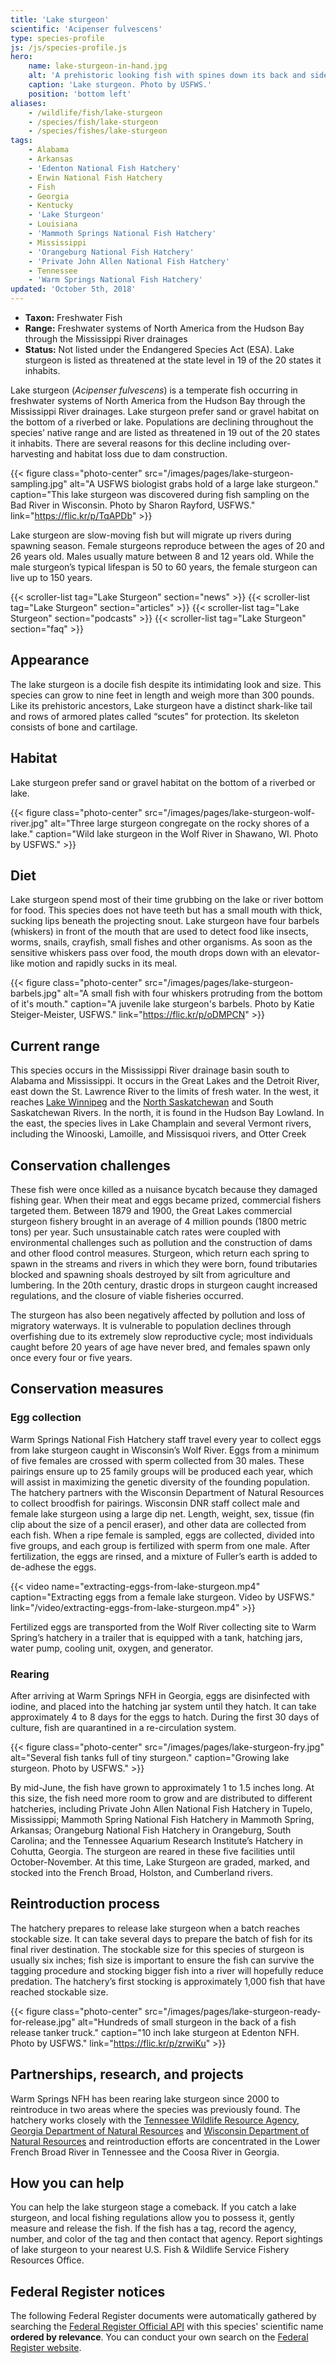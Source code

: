 ```yaml
---
title: 'Lake sturgeon'
scientific: 'Acipenser fulvescens'
type: species-profile
js: /js/species-profile.js
hero:
    name: lake-sturgeon-in-hand.jpg
    alt: 'A prehistoric looking fish with spines down its back and sides.'
    caption: 'Lake sturgeon. Photo by USFWS.'
    position: 'bottom left'
aliases:
    - /wildlife/fish/lake-sturgeon
    - /species/fish/lake-sturgeon
    - /species/fishes/lake-sturgeon
tags:
    - Alabama
    - Arkansas
    - 'Edenton National Fish Hatchery'
    - Erwin National Fish Hatchery
    - Fish
    - Georgia
    - Kentucky
    - 'Lake Sturgeon'
    - Louisiana
    - 'Mammoth Springs National Fish Hatchery'
    - Mississippi
    - 'Orangeburg National Fish Hatchery'
    - 'Private John Allen National Fish Hatchery'
    - Tennessee
    - 'Warm Springs National Fish Hatchery'
updated: 'October 5th, 2018'
---
```


- **Taxon:** Freshwater Fish
- **Range:** Freshwater systems of North America from the Hudson Bay through the Mississippi River drainages
- **Status:** Not listed under the Endangered Species Act (ESA). Lake sturgeon is listed as threatened at the state level in 19 of the 20 states it inhabits.

Lake sturgeon (_Acipenser fulvescens_) is a temperate fish occurring in freshwater systems of North America from the Hudson Bay through the Mississippi River drainages. Lake sturgeon prefer sand or gravel habitat on the bottom of a riverbed or lake. Populations are declining throughout the species’ native range and are listed as threatened in 19 out of the 20 states it inhabits. There are several reasons for this decline including over-harvesting and habitat loss due to dam construction.

{{< figure class="photo-center" src="/images/pages/lake-sturgeon-sampling.jpg" alt="A USFWS biologist grabs hold of a large lake sturgeon." caption="This lake sturgeon was discovered during fish sampling on the Bad River in Wisconsin. Photo by Sharon Rayford, USFWS." link="https://flic.kr/p/TqAPDb" >}}

Lake sturgeon are slow-moving fish but will migrate up rivers during spawning season. Female sturgeons reproduce between the ages of 20 and 26 years old. Males usually mature between 8 and 12 years old. While the male sturgeon’s typical lifespan is 50 to 60 years, the female sturgeon can live up to 150 years.

{{< scroller-list tag="Lake Sturgeon" section="news" >}}
{{< scroller-list tag="Lake Sturgeon" section="articles" >}}
{{< scroller-list tag="Lake Sturgeon" section="podcasts" >}}
{{< scroller-list tag="Lake Sturgeon" section="faq" >}}

## Appearance

The lake sturgeon is a docile fish despite its intimidating look and size. This species can grow to nine feet in length and weigh more than 300 pounds. Like its prehistoric ancestors, Lake sturgeon have a distinct shark-like tail and rows of armored plates called “scutes” for protection. Its skeleton consists of bone and cartilage.

## Habitat

Lake sturgeon prefer sand or gravel habitat on the bottom of a riverbed or lake.

{{< figure class="photo-center" src="/images/pages/lake-sturgeon-wolf-river.jpg" alt="Three large sturgeon congregate on the rocky shores of a lake." caption="Wild lake sturgeon in the Wolf River in Shawano, WI. Photo by USFWS." >}}

## Diet

Lake sturgeon spend most of their time grubbing on the lake or river bottom for food. This species does not have teeth but has a small mouth with thick, sucking lips beneath the projecting snout. Lake sturgeon have four barbels (whiskers) in front of the mouth that are used to detect food like insects, worms, snails, crayfish, small fishes and other organisms. As soon as the sensitive whiskers pass over food, the mouth drops down with an elevator-like motion and rapidly sucks in its meal.

{{< figure class="photo-center" src="/images/pages/lake-sturgeon-barbels.jpg" alt="A small fish with four whiskers protruding from the bottom of it's mouth." caption="A juvenile lake sturgeon's barbels. Photo by Katie Steiger-Meister, USFWS." link="https://flic.kr/p/oDMPCN" >}}

## Current range

This species occurs in the Mississippi River drainage basin south to Alabama and Mississippi. It occurs in the Great Lakes and the Detroit River, east down the St. Lawrence River to the limits of fresh water. In the west, it reaches [Lake Winnipeg](https://en.wikipedia.org/wiki/Lake_Winnipeg) and the [North Saskatchewan](https://en.wikipedia.org/wiki/North_Saskatchewan) and South Saskatchewan Rivers. In the north, it is found in the Hudson Bay Lowland. In the east, the species lives in Lake Champlain and several Vermont rivers, including the Winooski, Lamoille, and Missisquoi rivers, and Otter Creek

## Conservation challenges

These fish were once killed as a nuisance bycatch because they damaged fishing gear. When their meat and eggs became prized, commercial fishers targeted them. Between 1879 and 1900, the Great Lakes commercial sturgeon fishery brought in an average of 4 million pounds (1800 metric tons) per year. Such unsustainable catch rates were coupled with environmental challenges such as pollution and the construction of dams and other flood control measures. Sturgeon, which return each spring to spawn in the streams and rivers in which they were born, found tributaries blocked and spawning shoals destroyed by silt from agriculture and lumbering. In the 20th century, drastic drops in sturgeon caught increased regulations, and the closure of viable fisheries occurred.

The sturgeon has also been negatively affected by pollution and loss of migratory waterways. It is vulnerable to population declines through overfishing due to its extremely slow reproductive cycle; most individuals caught before 20 years of age have never bred, and females spawn only once every four or five years.

## Conservation measures

### Egg collection

Warm Springs National Fish Hatchery staff travel every year to collect eggs from lake sturgeon caught in Wisconsin’s Wolf River. Eggs from a minimum of five females are crossed with sperm collected from 30 males. These pairings ensure up to 25 family groups will be produced each year, which will assist in maximizing the genetic diversity of the founding population. The hatchery partners with the Wisconsin Department of Natural Resources to collect broodfish for pairings. Wisconsin DNR staff collect male and female lake sturgeon using a large dip net. Length, weight, sex, tissue (fin clip about the size of a pencil eraser), and other data are collected from each fish. When a ripe female is sampled, eggs are collected, divided into five groups, and each group is fertilized with sperm from one male. After fertilization, the eggs are rinsed, and a mixture of Fuller’s earth is added to de-adhese the eggs.

{{< video name="extracting-eggs-from-lake-sturgeon.mp4" caption="Extracting eggs from a female lake sturgeon. Video by USFWS." link="/video/extracting-eggs-from-lake-sturgeon.mp4" >}}

Fertilized eggs are transported from the Wolf River collecting site to Warm Spring’s hatchery in a trailer that is equipped with a tank, hatching jars, water pump, cooling unit, oxygen, and generator.

### Rearing

After arriving at Warm Springs NFH in Georgia, eggs are disinfected with iodine, and placed into the hatching jar system until they hatch. It can take approximately 4 to 8 days for the eggs to hatch. During the first 30 days of culture, fish are quarantined in a re-circulation system.

{{< figure class="photo-center" src="/images/pages/lake-sturgeon-fry.jpg" alt="Several fish tanks full of tiny sturgeon." caption="Growing lake sturgeon. Photo by USFWS." >}}

By mid-June, the fish have grown to approximately 1 to 1.5 inches long. At this size, the fish need more room to grow and are distributed to different hatcheries, including Private John Allen National Fish Hatchery in Tupelo, Mississippi; Mammoth Spring National Fish Hatchery in Mammoth Spring, Arkansas; Orangeburg National Fish Hatchery in Orangeburg, South Carolina; and the Tennessee Aquarium Research Institute’s Hatchery in Cohutta, Georgia. The sturgeon are reared in these five facilities until October-November.  At this time, Lake Sturgeon are graded, marked, and stocked into the French Broad, Holston, and Cumberland rivers.

## Reintroduction process

The hatchery prepares to release lake sturgeon when a batch reaches stockable size. It can take several days to prepare the batch of fish for its final river destination. The stockable size for this species of sturgeon is usually six inches; fish size is important to ensure the fish can survive the tagging procedure and stocking bigger fish into a river will hopefully reduce predation. The hatchery’s first stocking is approximately 1,000 fish that have reached stockable size.

{{< figure class="photo-center" src="/images/pages/lake-sturgeon-ready-for-release.jpg" alt="Hundreds of small sturgeon in the back of a fish release tanker truck." caption="10 inch lake sturgeon at Edenton NFH. Photo by USFWS." link="https://flic.kr/p/zrwiKu" >}}

## Partnerships, research, and projects

Warm Springs NFH has been rearing lake sturgeon since 2000 to reintroduce in two areas where the species was previously found. The hatchery works closely with the [Tennessee Wildlife Resource Agency](http://www.state.tn.us/twra), [Georgia Department of Natural Resources](http://www.gadnr.org/) and [Wisconsin Department of Natural Resources](http://www.dnr.state.wi.us) and reintroduction efforts are concentrated in the Lower French Broad River in Tennessee and the Coosa River in Georgia.

## How you can help

You can help the lake sturgeon stage a comeback. If you catch a lake sturgeon, and local fishing regulations allow you to possess it, gently measure and release the fish. If the fish has a tag, record the agency, number, and color of the tag and then contact that agency. Report sightings of lake sturgeon to your nearest U.S. Fish & Wildlife Service Fishery Resources Office.

## Federal Register notices

The following Federal Register documents were automatically gathered by searching the [Federal Register Official API](https://www.federalregister.gov/blog/learn/developers) with this species' scientific name **ordered by relevance**. You can conduct your own search on the [Federal Register website](https://www.federalregister.gov/articles/search).
